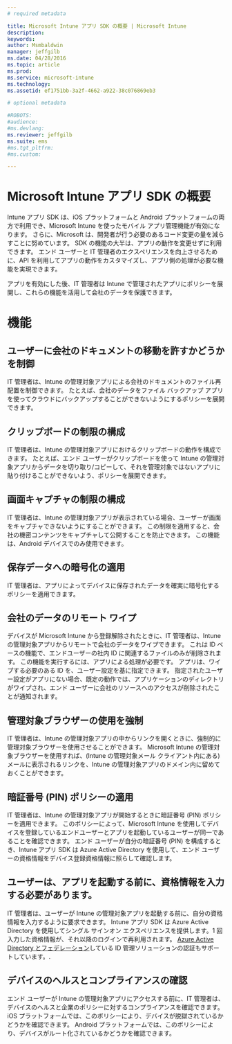 ```yaml
---
# required metadata

title: Microsoft Intune アプリ SDK の概要 | Microsoft Intune
description:
keywords:
author: Msmbaldwin
manager: jeffgilb
ms.date: 04/28/2016
ms.topic: article
ms.prod:
ms.service: microsoft-intune
ms.technology:
ms.assetid: ef1751bb-3a2f-4662-a922-38c076869eb3

# optional metadata

#ROBOTS:
#audience:
#ms.devlang:
ms.reviewer: jeffgilb
ms.suite: ems
#ms.tgt_pltfrm:
#ms.custom:

---
```


# Microsoft Intune アプリ SDK の概要
Intune アプリ SDK は、iOS プラットフォームと Android プラットフォームの両方で利用でき、Microsoft Intune を使ったモバイル アプリ管理機能が有効になります。 さらに、Microsoft は、開発者が行う必要のあるコード変更の量を減らすことに努めています。 SDK の機能の大半は、アプリの動作を変更せずに利用できます。 エンド ユーザーと IT 管理者のエクスペリエンスを向上させるために、API を利用してアプリの動作をカスタマイズし、アプリ側の処理が必要な機能を実現できます。 

アプリを有効にした後、IT 管理者は Intune で管理されたアプリにポリシーを展開し、これらの機能を活用して会社のデータを保護できます。

# 機能
## ユーザーに会社のドキュメントの移動を許すかどうかを制御
IT 管理者は、Intune の管理対象アプリによる会社のドキュメントのファイル再配置を制御できます。 たとえば、会社のデータをファイル バックアップ アプリを使ってクラウドにバックアップすることができないようにするポリシーを展開できます。  

## クリップボードの制限の構成
IT 管理者は、Intune の管理対象アプリにおけるクリップボードの動作を構成できます。 たとえば、エンド ユーザーがクリップボードを使って Intune の管理対象アプリからデータを切り取り/コピーして、それを管理対象ではないアプリに貼り付けることができないよう、ポリシーを展開できます。

## 画面キャプチャの制限の構成
IT 管理者は、Intune の管理対象アプリが表示されている場合、ユーザーが画面をキャプチャできないようにすることができます。 この制限を適用すると、会社の機密コンテンツをキャプチャして公開することを防止できます。 この機能は、Android デバイスでのみ使用できます。 

## 保存データへの暗号化の適用
IT 管理者は、アプリによってデバイスに保存されたデータを確実に暗号化するポリシーを適用できます。

## 会社のデータのリモート ワイプ
デバイスが Microsoft Intune から登録解除されたときに、IT 管理者は、Intune の管理対象アプリからリモートで会社のデータをワイプできます。 これは ID ベースの機能で、エンドユーザーの社内 ID に関連するファイルのみが削除されます。 この機能を実行するには、アプリによる処理が必要です。 アプリは、ワイプする必要のある ID を、ユーザー設定を基に指定できます。 指定されたユーザー設定がアプリにない場合、既定の動作では、アプリケーションのディレクトリがワイプされ、エンド ユーザーに会社のリソースへのアクセスが削除されたことが通知されます。 

## 管理対象ブラウザーの使用を強制
IT 管理者は、Intune の管理対象アプリの中からリンクを開くときに、強制的に管理対象ブラウザーを使用させることができます。 Microsoft Intune の管理対象ブラウザーを使用すれば、(Intune の管理対象メール クライアント内にある) メールに表示されるリンクを、Intune の管理対象アプリのドメイン内に留めておくことができます。

## 暗証番号 (PIN) ポリシーの適用
IT 管理者は、Intune の管理対象アプリが開始するときに暗証番号 (PIN) ポリシーを適用できます。 このポリシーによって、Microsoft Intune を使用してデバイスを登録しているエンドユーザーとアプリを起動しているユーザーが同一であることを確認できます。 エンド ユーザーが自分の暗証番号 (PIN) を構成するとき、Intune アプリ SDK は Azure Active Directory を使用して、エンド ユーザーの資格情報をデバイス登録資格情報に照らして確認します。 

## ユーザーは、アプリを起動する前に、資格情報を入力する必要があります。
IT 管理者は、ユーザーが Intune の管理対象アプリを起動する前に、自分の資格情報を入力するように要求できます。 Intune アプリ SDK は Azure Active Directory を使用してシングル サインオン エクスペリエンスを提供します。1 回入力した資格情報が、それ以降のログインで再利用されます。 [Azure Active Directory とフェデレーション](https://msdn.microsoft.com/en-us/library/azure/jj679342.aspx)している ID 管理ソリューションの認証もサポートしています。. 

## デバイスのヘルスとコンプライアンスの確認
エンド ユーザーが Intune の管理対象アプリにアクセスする前に、IT 管理者は、デバイスのヘルスと企業のポリシーに対するコンプライアンスを確認できます。 iOS プラットフォームでは、このポリシーにより、デバイスが脱獄されているかどうかを確認できます。 Android プラットフォームでは、このポリシーにより、デバイスがルート化されているかどうかを確認できます。  




<!--HONumber=May16_HO1-->


